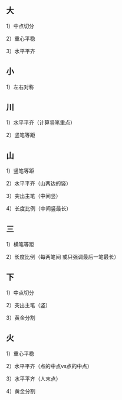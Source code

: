 ## 大

1）中点切分

2）重心平稳

3）水平平齐

## 小

1）左右对称


## 川
1）水平平齐（计算竖笔重点）

2）竖笔等距

## 山
1）竖笔等距

2）水平平齐（山两边的竖）

3）突出主笔（中间竖）

4）长度比例（中间竖最长）


## 三
1）横笔等距

2）长度比例（每两笔间 或只强调最后一笔最长）


## 下
1）中点切分

2）突出主笔（竖）

3）黄金分割

## 火
1）重心平稳

2）水平平齐（点的中点vs点的中点）

3）水平平齐（人末点）

4）黄金分割



